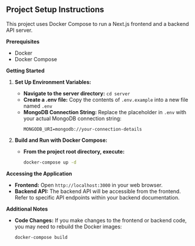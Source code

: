 ## Project Setup Instructions

This project uses Docker Compose to run a Next.js frontend and a backend API server. 

**Prerequisites**

* Docker 
* Docker Compose

**Getting Started**

1. **Set Up Environment Variables:**
   * **Navigate to the server directory:** `cd server`
   * **Create a .env file:** Copy the contents of `.env.example` into a new file named `.env`
   * **MongoDB Connection String:** Replace the placeholder in `.env` with your actual MongoDB connection string:
      ```
      MONGODB_URI=mongodb://your-connection-details
      ```

2. **Build and Run with Docker Compose:**
   * **From the project root directory, execute:**
     ```bash
     docker-compose up -d
     ```

**Accessing the Application**

* **Frontend:** Open  `http://localhost:3000`  in your web browser.
* **Backend API:** The backend API will be accessible from the frontend.  Refer to specific API endpoints within your backend documentation.

**Additional Notes**

* **Code Changes:** If you make changes to the frontend or backend code, you may need to rebuild the Docker images:
   ```bash
   docker-compose build 
